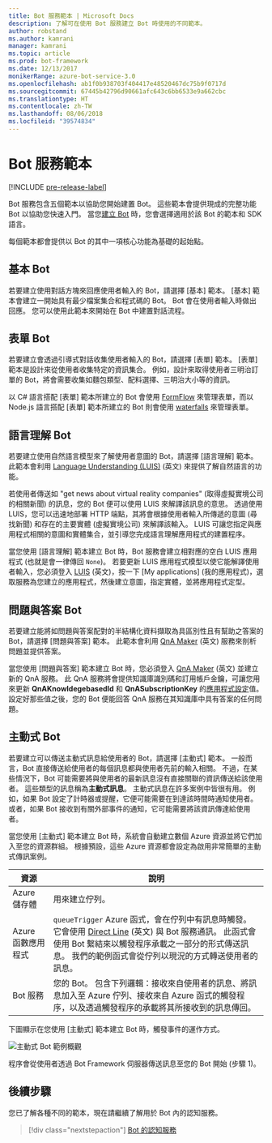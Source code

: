```yaml
---
title: Bot 服務範本 | Microsoft Docs
description: 了解可在使用 Bot 服務建立 Bot 時使用的不同範本。
author: robstand
ms.author: kamrani
manager: kamrani
ms.topic: article
ms.prod: bot-framework
ms.date: 12/13/2017
monikerRange: azure-bot-service-3.0
ms.openlocfilehash: ab1f0b938703f404417e48520467dc75b9f0717d
ms.sourcegitcommit: 67445b42796d90661afc643c6bb6533e9a662cbc
ms.translationtype: HT
ms.contentlocale: zh-TW
ms.lasthandoff: 08/06/2018
ms.locfileid: "39574834"
---
```

# <a name="bot-service-templates"></a>Bot 服務範本

[!INCLUDE [pre-release-label](includes/pre-release-label-v3.md)]

Bot 服務包含五個範本以協助您開始建置 Bot。 這些範本會提供現成的完整功能 Bot 以協助您快速入門。 當您[建立 Bot](bot-service-quickstart.md) 時，您會選擇適用於該 Bot 的範本和 SDK 語言。

每個範本都會提供以 Bot 的其中一項核心功能為基礎的起始點。 

## <a name="basic-bot"></a>基本 Bot
若要建立使用對話方塊來回應使用者輸入的 Bot，請選擇 [基本] 範本。 [基本] 範本會建立一開始具有最少檔案集合和程式碼的 Bot。 Bot 會在使用者輸入時做出回應。 您可以使用此範本來開始在 Bot 中建置對話流程。

## <a name="form-bot"></a>表單 Bot
若要建立會透過引導式對話收集使用者輸入的 Bot，請選擇 [表單] 範本。 [表單] 範本是設計來從使用者收集特定的資訊集合。 例如，設計來取得使用者三明治訂單的 Bot，將會需要收集如麵包類型、配料選擇、三明治大小等的資訊。

以 C# 語言搭配 [表單] 範本所建立的 Bot 會使用 [FormFlow](dotnet/bot-builder-dotnet-formflow.md) 來管理表單，而以 Node.js 語言搭配 [表單] 範本所建立的 Bot 則會使用 [waterfalls](nodejs/bot-builder-nodejs-dialog-waterfall.md) 來管理表單。

## <a name="language-understanding-bot"></a>語言理解 Bot
若要建立使用自然語言模型來了解使用者意圖的 Bot，請選擇 [語言理解] 範本。 此範本會利用 <a href="https://www.luis.ai" target="_blank">Language Understanding (LUIS)</a> \(英文\) 來提供了解自然語言的功能。

若使用者傳送如 "get news about virtual reality companies" (取得虛擬實境公司的相關新聞) 的訊息，您的 Bot 便可以使用 LUIS 來解譯該訊息的意思。 透過使用 LUIS，您可以迅速地部署 HTTP 端點，其將會根據使用者輸入所傳遞的意圖 (尋找新聞) 和存在的主要實體 (虛擬實境公司) 來解譯該輸入。 LUIS 可讓您指定與應用程式相關的意圖和實體集合，並引導您完成語言理解應用程式的建置程序。

當您使用 [語言理解] 範本建立 Bot 時，Bot 服務會建立相對應的空白 LUIS 應用程式 (也就是會一律傳回 `None`)。 若要更新 LUIS 應用程式模型以使它能解譯使用者輸入，您必須登入 <a href="https://www.luis.ai" target="_blank">LUIS</a> \(英文\)，按一下 [My applications] \(我的應用程式\)，選取服務為您建立的應用程式，然後建立意圖，指定實體，並將應用程式定型。

## <a name="question-and-answer-bot"></a>問題與答案 Bot
若要建立能將如問題與答案配對的半結構化資料擷取為具區別性且有幫助之答案的 Bot，請選擇 [問題與答案] 範本。 此範本會利用 <a href="https://qnamaker.ai">QnA Maker</a> \(英文\) 服務來剖析問題並提供答案。 

當您使用 [問題與答案] 範本建立 Bot 時，您必須登入 <a href="https://qnamaker.ai">QnA Maker</a> \(英文\) 並建立新的 QnA 服務。 此 QnA 服務將會提供知識庫識別碼和訂用帳戶金鑰，可讓您用來更新 **QnAKnowldegebasedId** 和 **QnASubscriptionKey** 的[應用程式設定](bot-service-manage-settings.md)值。 設定好那些值之後，您的 Bot 便能回答 QnA 服務在其知識庫中具有答案的任何問題。

## <a name="proactive-bot"></a>主動式 Bot
若要建立可以傳送主動式訊息給使用者的 Bot，請選擇 [主動式] 範本。 一般而言，Bot 直接傳送給使用者的每個訊息都與使用者先前的輸入相關。 不過，在某些情況下，Bot 可能需要將與使用者的最新訊息沒有直接關聯的資訊傳送給該使用者。 這些類型的訊息稱為**主動式訊息**。 主動式訊息在許多案例中皆很有用。 例如，如果 Bot 設定了計時器或提醒，它便可能需要在到達該時間時通知使用者。 或者，如果 Bot 接收到有關外部事件的通知，它可能需要將該資訊傳達給使用者。 

當您使用 [主動式] 範本建立 Bot 時，系統會自動建立數個 Azure 資源並將它們加入至您的資源群組。 根據預設，這些 Azure 資源都會設定為啟用非常簡單的主動式傳訊案例。 

| 資源 | 說明 |
|----|----|
| Azure 儲存體 | 用來建立佇列。 |
| Azure 函數應用程式 | `queueTrigger` Azure 函式，會在佇列中有訊息時觸發。 它會使用 [Direct Line](https://docs.microsoft.com/bot-framework/rest-api/bot-framework-rest-direct-line-3-0-concepts) \(英文\) 與 Bot 服務通訊。 此函式會使用 Bot 繫結來以觸發程序承載之一部分的形式傳送訊息。 我們的範例函式會從佇列以現況的方式轉送使用者的訊息。
| Bot 服務 | 您的 Bot。 包含下列邏輯：接收來自使用者的訊息、將訊息加入至 Azure 佇列、接收來自 Azure 函式的觸發程序，以及透過觸發程序的承載將其所接收到的訊息傳回。 |

下圖顯示在您使用 [主動式] 範本建立 Bot 時，觸發事件的運作方式。

![主動式 Bot 範例概觀](~/media/bot-proactive-diagram.png)

程序會從使用者透過 Bot Framework 伺服器傳送訊息至您的 Bot 開始 (步驟 1)。

## <a name="next-steps"></a>後續步驟
您已了解各種不同的範本，現在請繼續了解用於 Bot 內的認知服務。

> [!div class="nextstepaction"]
> [Bot 的認知服務](bot-service-concept-intelligence.md)
